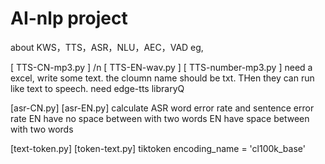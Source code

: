# AI-nlp project
about KWS，TTS，ASR，NLU，AEC，VAD eg,

[ TTS-CN-mp3.py ] /n
[ TTS-EN-wav.py ]
[ TTS-number-mp3.py ]
need a excel, write some text. the cloumn name should be txt. THen they can run like text to speech.
need edge-tts libraryQ


[asr-CN.py]
[asr-EN.py]
calculate ASR word error rate and sentence error rate 
EN have no space between with two words
EN have space between with two words

[text-token.py]
[token-text.py]
tiktoken 
encoding_name = 'cl100k_base'  
